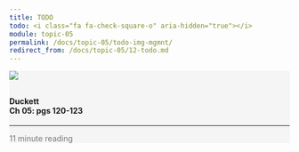 ```yaml
---
title: TODO
todo: <i class="fa fa-check-square-o" aria-hidden="true"></i>
module: topic-05
permalink: /docs/topic-05/todo-img-mgmnt/
redirect_from: /docs/topic-05/12-todo.md
---
```


<div class="row text-center">
    <div class="col-lg-4">
        <div class="bs-component">
          <div class="list-group">
              <div class="list-group-item" style="background-color: #F5F5F5">
                <img src="../img/hw-icon-duckett.svg" style="max-height: 100px; margin: auto; margin-bottom: 10px;" />
                  <h4 class="list-group-item-heading">Duckett<br />Ch 05: pgs 120-123</h4>
                  <hr>
                  <p class="list-group-item-text" style="color: #777;"><i class="fa fa-clock-o" aria-hidden="true"></i> 11 minute reading</p>
              </div>
            </div>
        </div>
    </div>
</div>
